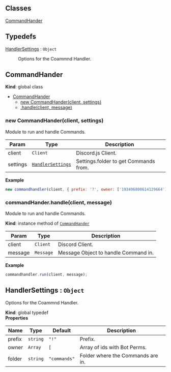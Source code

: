 ## Classes

<dl>
<dt><a href="#CommandHander">CommandHander</a></dt>
<dd></dd>
</dl>

## Typedefs

<dl>
<dt><a href="#HandlerSettings">HandlerSettings</a> : <code>Object</code></dt>
<dd><p>Options for the Coammnd Handler.</p>
</dd>
</dl>

<a name="CommandHander"></a>

## CommandHander
**Kind**: global class  

* [CommandHander](#CommandHander)
    * [new CommandHander(client, settings)](#new_CommandHander_new)
    * [.handle(client, message)](#CommandHander+handle)

<a name="new_CommandHander_new"></a>

### new CommandHander(client, settings)
Module to run and handle Commands.


| Param | Type | Description |
| --- | --- | --- |
| client | <code>Client</code> | Discord.js Client. |
| settings | [<code>HandlerSettings</code>](#HandlerSettings) | Settings.folder to get Commands from. |

**Example**  
```js
new commandhandler(client, { prefix: '?', owner: ['193406800614129664'], folder: 'cmds' });
```
<a name="CommandHander+handle"></a>

### commandHander.handle(client, message)
Module to run and handle Commands.

**Kind**: instance method of [<code>CommandHander</code>](#CommandHander)  

| Param | Type | Description |
| --- | --- | --- |
| client | <code>Client</code> | Discord Client. |
| message | <code>Message</code> | Message Object to handle Command in. |

**Example**  
```js
commandhandler.run(client, message);
```
<a name="HandlerSettings"></a>

## HandlerSettings : <code>Object</code>
Options for the Coammnd Handler.

**Kind**: global typedef  
**Properties**

| Name | Type | Default | Description |
| --- | --- | --- | --- |
| prefix | <code>string</code> | <code>&quot;!&quot;</code> | Prefix. |
| owner | <code>Array</code> | <code>[</code> | Array of ids with Bot Perms. |
| folder | <code>string</code> | <code>&quot;commands&quot;</code> | Folder where the Commands are in. |

